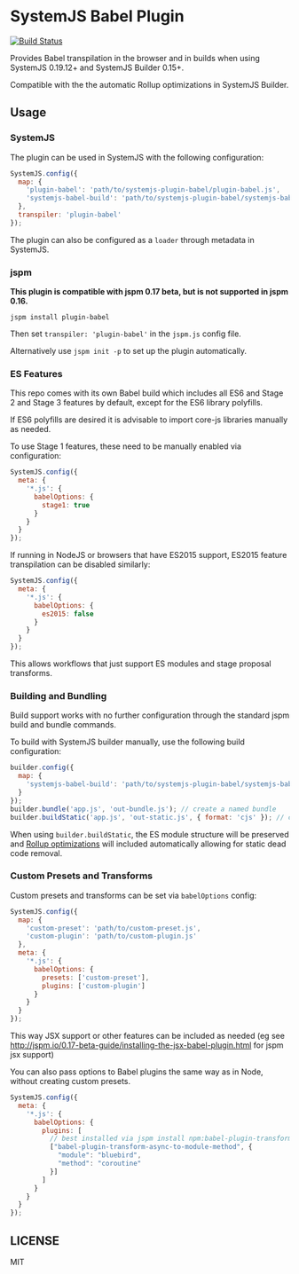 SystemJS Babel Plugin
===

[![Build Status][travis-image]][travis-url]

Provides Babel transpilation in the browser and in builds when using SystemJS 0.19.12+ and SystemJS Builder 0.15+.

Compatible with the the automatic Rollup optimizations in SystemJS Builder.

## Usage

### SystemJS

The plugin can be used in SystemJS with the following configuration:

```javascript
SystemJS.config({
  map: {
    'plugin-babel': 'path/to/systemjs-plugin-babel/plugin-babel.js',
    'systemjs-babel-build': 'path/to/systemjs-plugin-babel/systemjs-babel-browser.js'
  },
  transpiler: 'plugin-babel'
});
```

The plugin can also be configured as a `loader` through metadata in SystemJS.

### jspm

**This plugin is compatible with jspm 0.17 beta, but is not supported in jspm 0.16.**

```
jspm install plugin-babel
```

Then set `transpiler: 'plugin-babel'` in the `jspm.js` config file.

Alternatively use `jspm init -p` to set up the plugin automatically.

### ES Features

This repo comes with its own Babel build which includes all ES6 and Stage 2 and Stage 3 features by default, except for the ES6 library polyfills.

If ES6 polyfills are desired it is advisable to import core-js libraries manually as needed.

To use Stage 1 features, these need to be manually enabled via configuration:

```javascript
SystemJS.config({
  meta: {
    '*.js': {
      babelOptions: {
        stage1: true
      }
    }
  }
});
```

If running in NodeJS or browsers that have ES2015 support, ES2015 feature transpilation can be disabled similarly:

```javascript
SystemJS.config({
  meta: {
    '*.js': {
      babelOptions: {
        es2015: false
      }
    }
  }
});
```

This allows workflows that just support ES modules and stage proposal transforms.

### Building and Bundling

Build support works with no further configuration through the standard jspm build and bundle commands.

To build with SystemJS builder manually, use the following build configuration:

```javascript
builder.config({
  map: {
    'systemjs-babel-build': 'path/to/systemjs-plugin-babel/systemjs-babel-node.js'
  }
});
builder.bundle('app.js', 'out-bundle.js'); // create a named bundle
builder.buildStatic('app.js', 'out-static.js', { format: 'cjs' }); // create a static optimized build
```

When using `builder.buildStatic`, the ES module structure will be preserved and [Rollup optimizations](https://github.com/rollup/rollup) will included automatically
allowing for static dead code removal.

### Custom Presets and Transforms

Custom presets and transforms can be set via `babelOptions` config:

```javascript
SystemJS.config({
  map: {
    'custom-preset': 'path/to/custom-preset.js',
    'custom-plugin': 'path/to/custom-plugin.js'
  },
  meta: {
    '*.js': {
      babelOptions: {
        presets: ['custom-preset'],
        plugins: ['custom-plugin']
      }
    }
  }
});
```

This way JSX support or other features can be included as needed (eg see http://jspm.io/0.17-beta-guide/installing-the-jsx-babel-plugin.html for jspm jsx support)

You can also pass options to Babel plugins the same way as in Node, without creating custom presets.

```javascript
SystemJS.config({
  meta: {
    '*.js': {
      babelOptions: {
        plugins: [
          // best installed via jspm install npm:babel-plugin-transform-async-to-module-method
          ["babel-plugin-transform-async-to-module-method", {
            "module": "bluebird",
            "method": "coroutine"
          }]
        ]
      }
    }
  }
});
```

LICENSE
---

MIT

[travis-url]: http://travis-ci.org/systemjs/plugin-babel
[travis-image]: http://travis-ci.org/systemjs/plugin-babel.svg?branch=master
